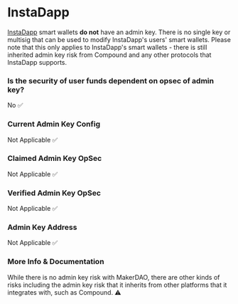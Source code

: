 # InstaDapp

[InstaDapp](https://instadapp.io) smart wallets **do not** have an admin key. There is no single key or multisig that can be used to modify InstaDapp's users' smart wallets. Please note that this only applies to InstaDapp's smart wallets - there is still inherited admin key risk from Compound and any other protocols that InstaDapp supports.

### Is the security of user funds dependent on opsec of admin key?

No ✅

### Current Admin Key Config

Not Applicable ✅

### Claimed Admin Key OpSec

Not Applicable ✅

### Verified Admin Key OpSec

Not Applicable ✅

### Admin Key Address

Not Applicable ✅

### More Info & Documentation

While there is no admin key risk with MakerDAO, there are other kinds of risks including the admin key risk that it inherits from other platforms that it integrates with, such as Compound. ⚠️

